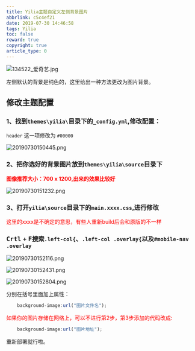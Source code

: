 ```yaml
---
title: Yilia主题自定义左侧背景图片
abbrlink: c5c4ef21
date: 2019-07-30 14:46:58
tags: Yilia
toc: false
reward: true
copyright: true
article_type: 0
---
```


![134522_爱奇艺.jpg](https://cdn.jsdelivr.net/gh/Anyway521/blogpic@main/image/image134522_爱奇艺.jpg)

左侧默认的背景是纯色的，这里给出一种方法更改为图片背景。
<!-- more -->

## 修改主题配置
### 1、找到`themes\yilia\`目录下的`_config.yml`,修改配置：
`header` 这一项修改为 `#00000`

![20190730150445.png](https://cdn.jsdelivr.net/gh/Anyway521/blogpic@main/image/image20190730150445.png)

### 2、把你选好的背景图片放到`themes\yilia\source`目录下
**<p style = "color:red">图像推荐大小：700 x 1200,出来的效果比较好</p>**

![20190730151232.png](https://cdn.jsdelivr.net/gh/Anyway521/blogpic@main/image/image20190730151232.png)

### 3、打开`yilia\source`目录下的`main.xxxx.css`,进行修改
<p style="color:red">这里的xxxx是不确定的意思，有些人重新build后会和原版的不一样</p>

### <kbd>Crtl</kbd> + <kbd>F</kbd>搜索`.left-col{`、`.left-col .overlay{`以及`#mobile-nav .overlay`

![20190730152116.png](https://cdn.jsdelivr.net/gh/Anyway521/blogpic@main/image/image20190730152116.png)

![20190730152431.png](https://cdn.jsdelivr.net/gh/Anyway521/blogpic@main/image/image20190730152431.png)

![20190730152804.png](https://cdn.jsdelivr.net/gh/Anyway521/blogpic@main/image/image20190730152804.png)

分别在括号里面加上属性：

``` js
    background-image:url("图片文件名");
```
<p style="color:red">如果你的图片存储在网络上，可以不进行第2步，第3步添加的代码改成:</p>

``` js
    background-image:url("图片地址");
```

重新部署就行啦。








